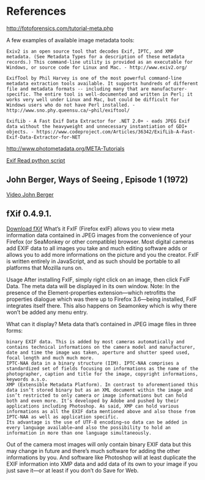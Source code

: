 # References

http://fotoforensics.com/tutorial-meta.php

A few examples of available image metadata tools:

    Exiv2 is an open source tool that decodes Exif, IPTC, and XMP metadata. (See Metadata Types for a description of these metadata records.) This command-line utility is provided as an executable for Windows, or source code for Linux and Mac. - http://www.exiv2.org/

    ExifTool by Phil Harvey is one of the most powerful command-line metadata extraction tools available. It supports hundreds of different file and metadata formats -- including many that are manufacturer-specific. The entire tool is well-documented and written in Perl; it works very well under Linux and Mac, but could be difficult for Windows users who do not have Perl installed. - http://www.sno.phy.queensu.ca/~phil/exiftool/

    ExifLib - A Fast Exif Data Extractor for .NET 2.0+ - eads JPEG Exif data without the heavyweight and unnecessary instantiation of GDI+ objects. - https://www.codeproject.com/Articles/36342/ExifLib-A-Fast-Exif-Data-Extractor-for-NET


http://www.photometadata.org/META-Tutorials


[Exif Read python script](https://pypi.python.org/pypi/ExifRead)


## John Berger, Ways of Seeing , Episode 1 (1972)
[Video John Berger](https://www.youtube.com/watch?v=0pDE4VX_9Kk&t=394s)

## fXif 0.4.9.1.
[Download fXif](https://addons.mozilla.org/nl/firefox/addon/fxif/)
What’s it
FxIF (Firefox exIF) allows you to view meta information data contained in JPEG images from the convenience of your Firefox (or SeaMonkey or other compatible) browser. Most digital cameras add EXIF data to all images you take and much editing software adds or allows you to add more informations on the picture and you the creator.
FxIF is written entirely in JavaScript, and as such should be portable to all platforms that Mozilla runs on.

Usage
After installing FxIF, simply right click on an image, then click FxIF Data. The meta data will be displayed in its own window.
Note: In the presence of the Element-properties extension—which retrofitts the properties dialogue which was there up to Firefox 3.6—being installed, FxIF integrates itself there.
This also happens on Seamonkey which is why there won’t be added any menu entry.

What can it display?
Meta data that’s contained in JPEG image files in three forms: 

    binary EXIF data. This is added by most cameras automatically and contains technical informations on the camera model and manufacturer, date and time the image was taken, aperture and shutter speed used, focal length and much much more.
    IPTC-NAA data in a binary structure (IIM). IPTC-NAA comprises a standardized set of fields focusing on informations as the name of the photographer, caption and title for the image, copyright informations, keywords a.s.o.
    XMP (Extensible Metadata Platform). In contrast to aforementioned this data isn’t stored binary but as an XML document within the image and isn’t restricted to only camera or image informations but can hold both and even more. It’s developed by Adobe and pushed by their applications including Photoshop. As said, XMP can hold various informations as all the EXIF data mentioned above and also those from IPTC-NAA as well as application specific.
    Its advantage is the use of UTF-8 encoding—so data can be added in every language available—and also the possibility to hold an information in more than one language simultaneously.

Out of the camera most images will only contain binary EXIF data but this may change in future and there’s much software for adding the other informations by you. And software like Photoshop will at least duplicate the EXIF information into XMP data and add data of its own to your image if you just save it—or at least if you don’t do Save for Web.
